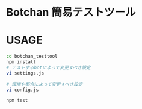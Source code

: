 # Botchan 簡易テストツール

# USAGE

```bash
cd botchan_testtool
npm install
# テストするbotによって変更すべき設定
vi settings.js

# 環境や都合によって変更すべき設定
vi config.js

npm test
```


